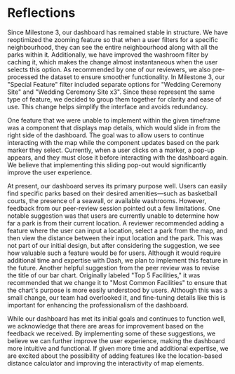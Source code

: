 # Reflections

Since Milestone 3, our dashboard has remained stable in structure. We have reoptimized the zooming feature so that when a user filters for a specific neighbourhood, they can see the entire neighbourhood along with all the parks within it. Additionally, we have improved the washroom filter by caching it, which makes the change almost instantaneous when the user selects this option. As recommended by one of our reviewers, we also pre-processed the dataset to ensure smoother functionality. In Milestone 3, our "Special Feature" filter included separate options for "Wedding Ceremony Site" and "Wedding Ceremony Site x3". Since these represent the same type of feature, we decided to group them together for clarity and ease of use. This change helps simplify the interface and avoids redundancy.

One feature that we were unable to implement within the given timeframe was a component that displays map details, which would slide in from the right side of the dashboard. The goal was to allow users to continue interacting with the map while the component updates based on the park marker they select. Currently, when a user clicks on a marker, a pop-up appears, and they must close it before interacting with the dashboard again. We believe that implementing this sliding pop-out would significantly improve the user experience.

At present, our dashboard serves its primary purpose well. Users can easily find specific parks based on their desired amenities—such as basketball courts, the presence of a seawall, or available washrooms. However, feedback from our peer-review session pointed out a few limitations. One notable suggestion was that users are currently unable to determine how far a park is from their current location. A reviewer recommended adding a feature where the user can input a location, select a park from the map, and then view the distance between their input location and the park. This was not part of our initial design, but after considering the suggestion, we see how valuable such a feature would be for users. Although it would require additional time and expertise with Dash, we plan to implement this feature in the future.
Another helpful suggestion from the peer review was to revise the title of our bar chart. Originally labeled "Top 5 Facilities," it was recommended that we change it to "Most Common Facilities" to ensure that the chart's purpose is more easily understood by users. Although this was a small change, our team had overlooked it, and fine-tuning details like this is important for enhancing the professionalism of the dashboard.

While our dashboard has met its initial goals and continues to function well, we acknowledge that there are areas for improvement based on the feedback we received. By implementing some of these suggestions, we believe we can further improve the user experience, making the dashboard more intuitive and functional. If given more time and additional expertise, we are excited about the possibility of adding features like the location-based distance calculator and improving the interactivity of map elements.

